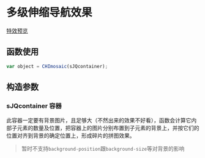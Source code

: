 # 多级伸缩导航效果

[特效预览](http://vrbvillor.github.io/effects/mosaic/mosaic.html)

## 函数使用

```javascript
var object = CHImosaic(sJQcontainer);
```

## 构造参数

### sJQcontainer 容器

此容器一定要有背景图片，且足够大（不然出来的效果不好看），函数会计算它内部子元素的数量及位置，把容器上的图片分别布置到子元素的背景上，并按它们的位置对齐到背景的确定位置上，形成碎片的拼图效果。

> 暂时不支持`background-position`跟`background-size`等对背景的影响
